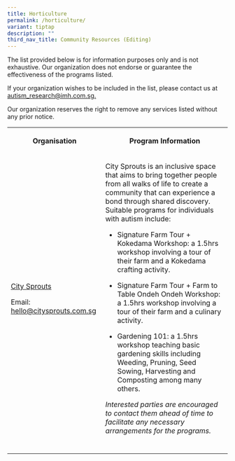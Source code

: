 ```yaml
---
title: Horticulture
permalink: /horticulture/
variant: tiptap
description: ""
third_nav_title: Community Resources (Editing)
---
```

<p>The list provided below is for information purposes only and is not exhaustive.
Our organization does not endorse or guarantee the effectiveness of the
programs listed.</p>
<p>If your organization wishes to be included in the list, please contact
us at <a href="mailto:autism_research@imh.com.sg" rel="noopener noreferrer nofollow" target="_blank">autism_research@imh.com.sg.</a>
</p>
<p>Our organization reserves the right to remove any services listed without
any prior notice.</p>
<table style="minWidth: 50px">
<colgroup>
<col>
<col>
</colgroup>
<tbody>
<tr>
<th rowspan="1" colspan="1">
<p>Organisation</p>
</th>
<th rowspan="1" colspan="1">
<p>Program Information</p>
</th>
</tr>
<tr>
<td rowspan="1" colspan="1">
<p><a href="https://citysprouts.com.sg/" rel="noopener nofollow" target="_blank">City Sprouts</a>
</p>
<p></p>
<p>Email: <a href="mailto:hello@citysprouts.com.sg" rel="noopener noreferrer nofollow" target="_blank">hello@citysprouts.com.sg</a>
</p>
<p></p>
<p></p>
</td>
<td rowspan="1" colspan="1">
<p>City Sprouts is an inclusive space that aims to bring together people
from all walks of life to create a community that can experience a bond
through shared discovery. Suitable programs for individuals with autism
include:</p>
<ul data-tight="true" class="tight">
<li>
<p>Signature Farm Tour + Kokedama Workshop: a 1.5hrs workshop involving a
tour of their farm and a Kokedama crafting activity.</p>
</li>
<li>
<p>Signature Farm Tour + Farm to Table Ondeh Ondeh Workshop: a 1.5hrs workshop
involving a tour of their farm and a culinary activity.</p>
</li>
<li>
<p>Gardening 101: a 1.5hrs workshop teaching basic gardening skills including
Weeding, Pruning, Seed Sowing, Harvesting and Composting among many others.</p>
</li>
</ul>
<p><em>Interested parties are encouraged to contact them ahead of time to facilitate any necessary arrangements for the programs. </em>
</p>
</td>
</tr>
<tr>
<td rowspan="1" colspan="1">
<p></p>
</td>
<td rowspan="1" colspan="1">
<p></p>
</td>
</tr>
</tbody>
</table>
<p></p>